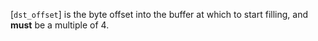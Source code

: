 [`dst_offset`] is the byte offset into the buffer at which to start
filling, and  **must**  be a multiple of 4.